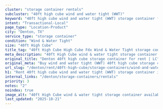 ```yaml
---
cluster: "storage container rentals"
subcluster: "40ft high cube wind and water tight (WWT)"
keyword: "40ft high cube wind and water tight (WWT) storage container for rent Denton, TX"
intent: "Transactional-Local"
page_type: "Location-Product"
city: "Denton, TX"
service_type: "storage container"
condition: "Wind & Water Tight"
size: "40ft High Cube"
title_tag: "40ft High Cube High Cube Fdx Wind & Water Tight storage container Sales in Denton | LC Container"
meta_description: "40ft High Cube wind & water tight storage container sales in Denton. High cube containers with extra height. Fast delivery, competitive pricing. Serving storage containers area. Quote ID: HXG. Call (214) 524-4168 for your free quote today."
original_title: "Denton 40ft high cube storage container for rent | LC"
original_meta: "Buy wind and water tight (WWT) 40ft high cube storage container rent with local delivery in Denton, TX. LC Container — local Since 2003. Request a fast quote today."
url_slug: "/denton/rent/40ft-high-cube/storage-containers/wind-and-water-tight-wwt"
h1: "Rent 40ft high cube wind and water tight (WWT) storage container in Denton"
internal_links: "/denton/storage-containers/rentals"
priority: 3
notes: "2"
noindex: true
image_alt: "40ft High Cube wind & water tight storage container available for delivery in Denton"
last_updated: "2025-10-21"
---
```


<!-- TODO: Add unique city/inventory copy, images, and internal links here. -->
